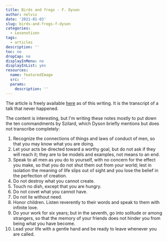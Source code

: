 ```yaml
---
title: Birds and frogs - F. Dyson
author: nelvis
date: '2021-01-03'
slug: birds-and-frogs-f-dyson
categories:
  - Lesenotizen
tags:
  - articles
description: ''
toc: no
dropCap: no
displayInMenu: no
displayInList: yes
resources:
  name: featuredImage
  src: ''
  params:
    description: ''
---
```


The article is freely available [here](https://www.ams.org/notices/200902/rtx090200212p.pdf) as of this writing. It is the transcript of a talk that never happened.

The content is interesting, but I'm writing these notes mostly to put down the ten commandments by Szilard, which Dyson briefly mentions but does not transcribe completely:

1. Recognize the connections of things and laws of conduct of men, so that you may know what you are doing.
2. Let your acts be directed toward a worthy goal, but do not ask if they will reach it; they are to be models and examples, not means to an end.
3. Speak to all men as you do to yourself, with no concern for the effect you make, so that you do not shut them out from your world; lest in isolation the meaning of life slips out of sight and you lose the belief in the perfection of creation.
4. Do not destroy what you cannot create.
5. Touch no dish, except that you are hungry.
6. Do not covet what you cannot have.
7. Do not lie without need.
8. Honor children. Listen reverently to their words and speak to them with infinite love.
9. Do your work for six years; but in the seventh, go into solitude or among strangers, so that the memory of your friends does not hinder you from being what you have become.
10. Lead your life with a gentle hand and be ready to leave whenever you are called.